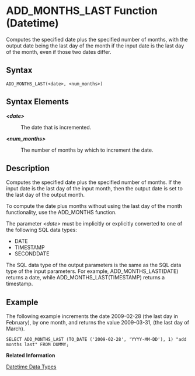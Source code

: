 <!-- loio0eda0f731fb34bd2a6237cd7d33374ef -->

# ADD\_MONTHS\_LAST Function \(Datetime\)

Computes the specified date plus the specified number of months, with the output date being the last day of the month if the input date is the last day of the month, even if those two dates differ.



## Syntax

```
ADD_MONTHS_LAST(<date>, <num_months>)
```



## Syntax Elements


<dl>
<dt><b>

*<date\>*

</b></dt>
<dd>

The date that is incremented.



</dd><dt><b>

*<num\_months\>*

</b></dt>
<dd>

The number of months by which to increment the date.



</dd>
</dl>



## Description

Computes the specified date plus the specified number of months. If the input date is the last day of the input month, then the output date is set to the last day of the output month.

To compute the date plus months without using the last day of the month functionality, use the ADD\_MONTHS function.

The parameter *<date\>* must be implicitly or explicitly converted to one of the following SQL data types:

-   DATE
-   TIMESTAMP
-   SECONDDATE

The SQL data type of the output parameters is the same as the SQL data type of the input parameters. For example, ADD\_MONTHS\_LAST\(DATE\) returns a date, while ADD\_MONTHS\_LAST\(TIMESTAMP\) returns a timestamp.



## Example

The following example increments the date 2009-02-28 \(the last day in February\), by one month, and returns the value 2009-03-31, \(the last day of March\).

```
SELECT ADD_MONTHS_LAST (TO_DATE ('2009-02-28', 'YYYY-MM-DD'), 1) "add months last" FROM DUMMY;
```

**Related Information**  


[Datetime Data Types](../datetime-data-types-3f81ccc.md "Datetime data types are used to store date and time information.")

